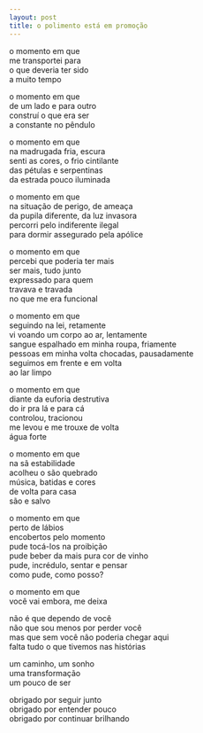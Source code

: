 ```yaml
---
layout: post
title: o polimento está em promoção
---
```


o momento em que  
me transportei para  
o que deveria ter sido  
a muito tempo

o momento em que  
de um lado e para outro  
construí o que era ser  
a constante no pêndulo

o momento em que  
na madrugada fria, escura  
senti as cores, o frio cintilante  
das pétulas e serpentinas  
da estrada pouco iluminada

o momento em que  
na situação de perigo, de ameaça  
da pupila diferente, da luz invasora  
percorri pelo indiferente ilegal  
para dormir assegurado pela apólice

o momento em que  
percebi que poderia ter mais  
ser mais, tudo junto  
expressado para quem  
travava e travada  
no que me era funcional

o momento em que  
seguindo na lei, retamente  
vi voando um corpo ao ar, lentamente  
sangue espalhado em minha roupa, friamente  
pessoas em minha volta chocadas, pausadamente  
seguimos em frente e em volta  
ao lar limpo

o momento em que  
diante da euforia destrutiva  
do ir pra lá e para cá  
controlou, tracionou  
me levou e me trouxe de volta  
água forte

o momento em que  
na sã estabilidade  
acolheu o são quebrado  
música, batidas e cores  
de volta para casa  
são e salvo

o momento em que  
perto de lábios  
encobertos pelo momento  
pude tocá-los na proibição  
pude beber da mais pura cor de vinho  
pude, incrédulo, sentar e pensar  
como pude, como posso?

o momento em que  
você vai embora, me deixa

não é que dependo de você  
não que sou menos por perder você  
mas que sem você não poderia chegar aqui  
falta tudo o que tivemos nas histórias

um caminho, um sonho  
uma transformação  
um pouco de ser

obrigado por seguir junto  
obrigado por entender pouco  
obrigado por continuar brilhando
